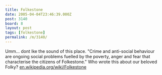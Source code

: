 ```yaml
---
title: Folkestone
date: 2005-04-04T23:46:39.000Z
post: 3140
board: 8
layout: post
tags: [folkestone]
permalink: /m/3140/
---
```

Umm... dont lke the sound of this place. "Crime and anti-social behaviour are ongoing social problems fuelled by the poverty, anger and fear that characterise the citizens of Folkestone." Who wrote this about our beloved Folky?
<a href="http://en.wikipedia.org/wiki/Folkestone">en.wikipedia.org/wiki/Folkestone</a>
